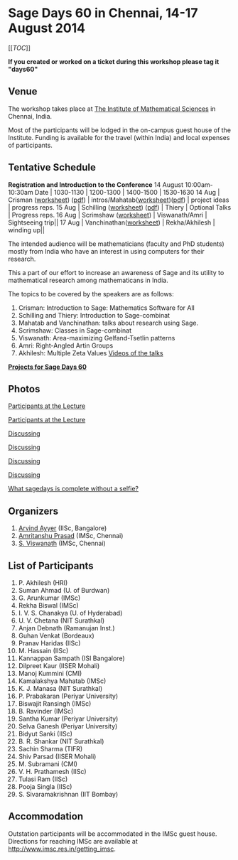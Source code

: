 

# Sage Days 60 in Chennai, 14-17 August 2014

[[_TOC_]] 

**If you created or worked on a ticket during this workshop please tag it "days60"** 


## Venue

The workshop takes place at <a class="http" href="http://www.imsc.res.in">The Institute of Mathematical Sciences</a> in Chennai, India. 

Most of the participants will be lodged in the on-campus guest house of the Institute. Funding is available for the travel (within India) and local expenses of participants. 


## Tentative Schedule

**Registration and Introduction to the Conference** 14 August 10:00am-10:30am 
Date | 1030-1130 | 1200-1300 | 1400-1500 | 1530-1630
14 Aug | Crisman (<a href="days60/Intro to Sage - SD 60 Chennai.sws">worksheet</a>) (<a href="days60/Intro to Sage - SD 60 Chennai -- Sage.pdf">pdf</a>) | intros/Mahatab(<a href="days60/number_theory_talk.sws">worksheet</a>)(<a href="days60/number_talk.pdf">pdf</a>) | project ideas | progress reps.
15 Aug | Schilling (<a href="days60/Schilling-SageDaysChennai.sws">worksheet</a>) (<a href="days60/Schilling-talk-sagedays60.pdf">pdf</a>) | Thiery | Optional Talks | Progress reps.
16 Aug | Scrimshaw (<a href="days60/Scrimshaw_classes_categories_parents_elements.sws">worksheet</a>) | Viswanath/Amri | Sightseeing trip||
17 Aug | Vanchinathan(<a href="days60/cyclo1.sws">worksheet</a>) | Rekha/Akhilesh | winding up||

The intended audience will be mathematicians (faculty and PhD students) mostly from India who have an interest in using computers for their research. 

This a part of our effort to increase an awareness of Sage and its utility to mathematical research among mathematicans in India. 

The topics to be covered by the speakers are as follows: 

1. Crisman: Introduction to Sage:  Mathematics Software for All 
1. Schilling and Thiery: Introduction to Sage-combinat 
1. Mahatab and Vanchinathan: talks about research using Sage. 
1. Scrimshaw: Classes in Sage-combinat 
1. Viswanath: Area-maximizing Gelfand-Tsetlin patterns 
1. Amri: Right-Angled Artin Groups 
1. Akhilesh: Multiple Zeta Values 
<a class="https" href="https://www.youtube.com/playlist?list=PLhkiT_RYTEU3y9cWbfVgIsZwQTaMdegnr">Videos of the talks</a> 

**<a href="/days60_projects">Projects for Sage Days 60</a>** 


## Photos

<a href="days60/Class1.jpg">Participants at the Lecture</a> 

<a href="days60/Class2.jpg">Participants at the Lecture</a> 

<a href="days60/Discussion1.jpg">Discussing</a> 

<a href="days60/Discussion2.jpg">Discussing</a> 

<a href="days60/Discussion3.jpg">Discussing</a> 

<a href="days60/Discussion4.jpg">Discussing</a> 

<a href="days60/Selfie.jpg">What sagedays is complete without a selfie?</a> 


## Organizers

1. <a class="http" href="http://www.math.iisc.ernet.in/~arvind/">Arvind Ayyer</a> (IISc, Bangalore) 
1. <a class="http" href="http://www.imsc.res.in/~amri/">Amritanshu Prasad</a> (IMSc, Chennai) 
1. <a class="http" href="http://www.imsc.res.in/~svis/">S. Viswanath</a> (IMSc, Chennai) 

## List of Participants

1. P. Akhilesh (HRI) 
1. Suman Ahmad (U. of Burdwan) 
1. G. Arunkumar (IMSc) 
1. Rekha Biswal (IMSc) 
1. I. V. S. Chanakya (U. of Hyderabad) 
1. U. V. Chetana (NIT Surathkal) 
1. Anjan Debnath (Ramanujan Inst.) 
1. Guhan Venkat (Bordeaux) 
1. Pranav Haridas (IISc) 
1. M. Hassain (IISc) 
1. Kannappan Sampath (ISI Bangalore) 
1. Dilpreet Kaur (IISER Mohali) 
1. Manoj Kummini (CMI) 
1. Kamalakshya Mahatab (IMSc) 
1. K. J. Manasa (NIT Surathkal) 
1. P. Prabakaran (Periyar University) 
1. Biswajit Ransingh (IMSc) 
1. B. Ravinder (IMSc) 
1. Santha Kumar (Periyar University) 
1. Selva Ganesh (Periyar University) 
1. Bidyut Sanki (IISc) 
1. B. R. Shankar (NIT Surathkal) 
1. Sachin Sharma (TIFR) 
1. Shiv Parsad (IISER Mohali) 
1. M. Subramani (CMI) 
1. V. H. Prathamesh (IISc) 
1. Tulasi Ram (IISc) 
1. Pooja Singla (IISc) 
1. S. Sivaramakrishnan (IIT Bombay) 

## Accommodation

Outstation participants will be accommodated in the IMSc guest house. Directions for reaching IMSc are available at <a class="http" href="http://www.imsc.res.in/getting_imsc">http://www.imsc.res.in/getting_imsc</a>. 
